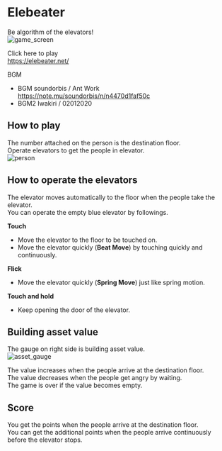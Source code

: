 # Elebeater
Be algorithm of the elevators!  
![game_screen](https://user-images.githubusercontent.com/29959410/164344411-f5c97e94-2ce0-4ec4-8af8-f56d7b625e1c.jpg)

Click here to play  
https://elebeater.net/  

BGM
 - BGM soundorbis / Ant Work https://note.mu/soundorbis/n/n4470d1faf50c
 - BGM2 Iwakiri / 02012020

## How to play
The number attached on the person is the destination floor.  
Operate elevators to get the people in elevator.  
![person](https://user-images.githubusercontent.com/29959410/164344448-066b8633-984f-4de4-af62-67a3a44da319.jpg)

## How to operate the elevators
The elevator moves automatically to the floor when the people take the elevator.  
You can operate the empty blue elevator by followings.

**Touch**
 - Move the elevator to the floor to be touched on.
 - Move the elevator quickly (**Beat Move**) by touching quickly and continuously.

**Flick**
 - Move the elevator quickly (**Spring Move**) just like spring motion.

**Touch and hold**
 - Keep opening the door of the elevator.

## Building asset value
The gauge on right side is building asset value.  
![asset_gauge](https://user-images.githubusercontent.com/29959410/164344462-28be34e9-2796-4fb6-8b61-e95693b67f3d.jpg)

The value increases when the people arrive at the destination floor.  
The value decreases when the people get angry by waiting.  
The game is over if the value becomes empty.

## Score
You get the points when the people arrive at the destination floor.  
You can get the additional points when the people arrive continuously before the elevator stops.
